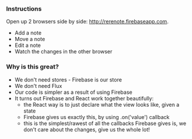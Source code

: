 ### Instructions

Open up 2 browsers side by side: http://rerenote.firebaseapp.com.

 * Add a note
 * Move a note
 * Edit a note
 * Watch the changes in the other browser

### Why is this great?
* We don't need stores - Firebase is our store
* We don't need Flux
* Our code is simpler as a result of using Firebase
* It turns out Firebase and React work together beautifully:
  * the React way is to just declare what the view looks like, given a state
  * Firebase gives us exactly this, by using .on('value') callback
  * this is the simplest/rawest of all the callbacks Firebase gives is, we don't care about the changes, give us the whole lot!
